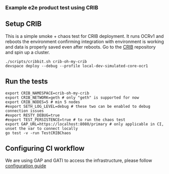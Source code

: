 ### Example e2e product test using CRIB

## Setup CRIB
This is a simple smoke + chaos test for CRIB deployment.
It runs OCRv1 and reboots the environment confirming integration with environment is working and data is properly saved even after reboots.
Go to the [CRIB](https://github.com/smartcontractkit/crib) repository and spin up a cluster.

```shell
./scripts/cribbit.sh crib-oh-my-crib
devspace deploy --debug --profile local-dev-simulated-core-ocr1
```

## Run the tests
```shell
export CRIB_NAMESPACE=crib-oh-my-crib
export CRIB_NETWORK=geth # only "geth" is supported for now
export CRIB_NODES=5 # min 5 nodes
#export SETH_LOG_LEVEL=debug # these two can be enabled to debug connection issues
#export RESTY_DEBUG=true
#export TEST_PERSISTENCE=true # to run the chaos test
export GAP_URL=https://localhost:8080/primary # only applicable in CI, unset the var to connect locally
go test -v -run TestCRIBChaos
```

## Configuring CI workflow
We are using GAP and GATI to access the infrastructure, please follow [configuration guide](https://smartcontract-it.atlassian.net/wiki/spaces/CRIB/pages/909967436/CRIB+CI+Integration)